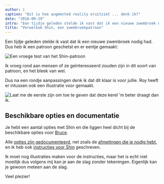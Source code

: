 ```yaml
---
author: 1
caption: "Dit is hoe augmented reality eruitziet ... denk ik?"
date: "2018-09-29"
intro: "Een tijdje geleden stelde ik vast dat ik een nieuwe zwembroek nodig had. Dus heb ik een patroon geschetst en er eentje gemaakt:"
title: "Verwelkom Shin, een zwembroekpatroon"
---
```


Een tijdje geleden stelde ik vast dat ik een nieuwe zwembroek nodig had. Dus heb ik een patroon geschetst en er eentje gemaakt:

![Een vroege test van het Shin-patroon](https://posts.freesewing.org/uploads/sample_0437fef846.jpg)

Ik vroeg rond aan mensen of ze geïnteresseerd zouden zijn in dit soort van patroon, en het bleek van wel.

Dus na een rondje aanpassingen denk ik dat dit klaar is voor jullie. Roy heeft er intussen ook een illustratie voor gemaakt.

![Laat me de eerste zijn om toe te geven dat deze kerel 'm beter draagt dan ik.](https://posts.freesewing.org/uploads/shin_0dc5fdd06d.jpg)

## Beschikbare opties en documentatie

Je hebt een aantal opties met Shin en die liggen heel dicht bij de beschikbare opties voor [Bruce](/designs/bruce).

Alle [opties zijn gedocumenteerd](/docs/designs/shin/options), net zoals de [afmetingen die je nodig hebt](/docs/designs/shin/measurements), en ik heb ook [instructies voor Shin](/docs/designs/shin/instructions) geschreven.

Ik moet nog illustraties maken voor de instructies, maar het is echt niet moeilijk dus volgens mij kan je aan de slag zonder tekeningen. Eigenlijk kan je gewoon meteen aan de slag.

Veel plezier!


